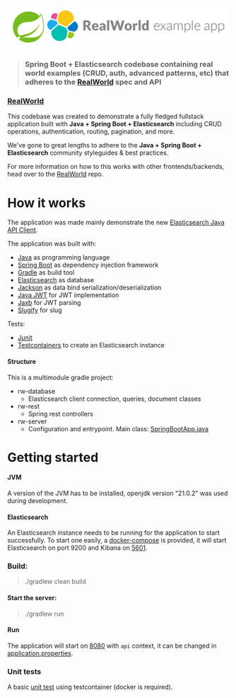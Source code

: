 # ![RealWorld Example App](rw-logo.png)

> ### Spring Boot + Elasticsearch codebase containing real world examples (CRUD, auth, advanced patterns, etc) that adheres to the [RealWorld](https://github.com/gothinkster/realworld) spec and API

### [RealWorld](https://github.com/gothinkster/realworld)

This codebase was created to demonstrate a fully fledged fullstack application built with **Java + Spring Boot +
Elasticsearch** including CRUD operations, authentication, routing, pagination, and more.

We've gone to great lengths to adhere to the **Java + Spring Boot + Elasticsearch** community styleguides & best
practices.

For more information on how to this works with other frontends/backends, head over to
the [RealWorld](https://github.com/gothinkster/realworld) repo.

# How it works

The application was made mainly demonstrate the
new [Elasticsearch Java API Client](https://www.elastic.co/guide/en/elasticsearch/client/java-api-client/current/index.html).

The application was built with:

- [Java](https://www.java.com/en/) as programming language
- [Spring Boot](https://spring.io/projects/spring-boot) as dependency injection framework
- [Gradle](https://github.com/gradle/gradle) as build tool
- [Elasticsearch](https://github.com/elastic/elasticsearch) as database
- [Jackson](https://github.com/FasterXML/jackson-core) as data bind serialization/deserialization
- [Java JWT](https://github.com/jwtk/jjwt) for JWT implementation
- [Jaxb](https://github.com/jakartaee/jaxb-api) for JWT parsing
- [Slugify](https://github.com/slugify/slugify) for slug

Tests:

- [Junit](https://github.com/junit-team/junit4)
- [Testcontainers](https://github.com/testcontainers) to create an Elasticsearch instance

#### Structure

This is a multimodule gradle project:

- rw-database
    - Elasticsearch client connection, queries, document classes
- rw-rest
    - Spring rest controllers
- rw-server
    - Configuration and entrypoint. Main class: [SpringBootApp.java](rw-server/src/main/java/realworld/SpringBootApp.java)

# Getting started

#### JVM

A version of the JVM has to be installed, openjdk version "21.0.2" was used during development.

#### Elasticsearch

An Elasticsearch instance needs to be running for the application to start successfully.
To start one easily, a [docker-compose](docker-compose.yaml) is provided, it will start Elasticsearch on port 9200 and
Kibana on [5601](http://localhost:5601/app/home#/).

### Build:

> ./gradlew clean build

#### Start the server:

> ./gradlew run

#### Run

The application will start on [8080](http://localhost:8080/api) with `api` context, it can be changed
in [application.properties](rw-server/src/main/resources/application.properties).

### Unit tests

A basic [unit test](rw-database/src/test/java/realworld/db/UserServiceTest.java) using testcontainer (docker is
required).
